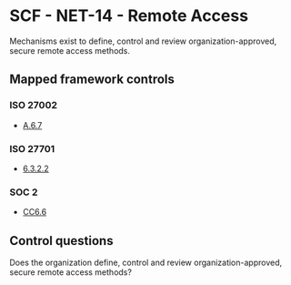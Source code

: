 # SCF - NET-14 - Remote Access
Mechanisms exist to define, control and review organization-approved, secure remote access methods.
## Mapped framework controls
### ISO 27002
- [A.6.7](../iso27002/a-6.md#a67)
  
### ISO 27701
- [6.3.2.2](../iso27701/6322.md)
  
### SOC 2
- [CC6.6](../soc2/cc66.md)
  
## Control questions
Does the organization define, control and review organization-approved, secure remote access methods?
  